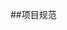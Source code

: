 <!--
 * @Autor: duyuanli
 * @Date: 2020-07-03 09:58:41
 * @LastEditors: duyuanli
 * @LastEditTime: 2020-07-03 11:37:33
--> 
##项目规范